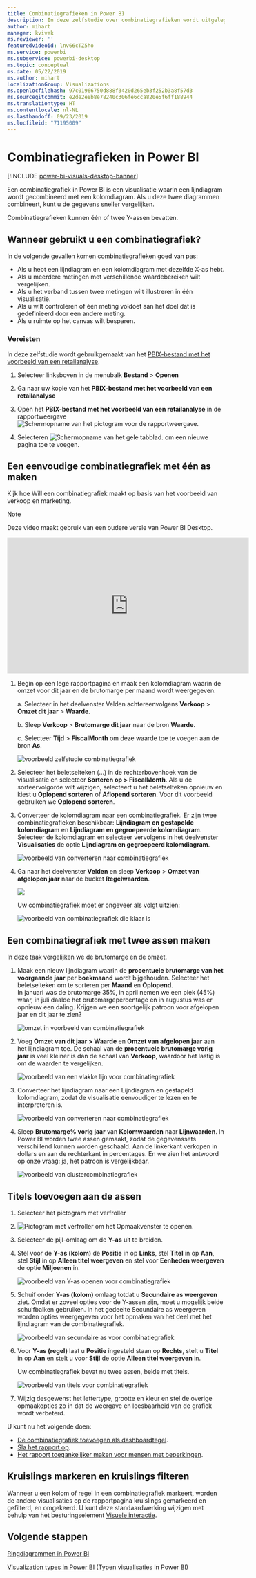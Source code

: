 ```yaml
---
title: Combinatiegrafieken in Power BI
description: In deze zelfstudie over combinatiegrafieken wordt uitgelegd wanneer u ze kunt gebruiken en hoe u in Power BI-service en Power BI Desktop kunt bouwen.
author: mihart
manager: kvivek
ms.reviewer: ''
featuredvideoid: lnv66cTZ5ho
ms.service: powerbi
ms.subservice: powerbi-desktop
ms.topic: conceptual
ms.date: 05/22/2019
ms.author: mihart
LocalizationGroup: Visualizations
ms.openlocfilehash: 97c01966750d888f3420d265eb3f252b3a8f57d3
ms.sourcegitcommit: e2de2e8b8e78240c306fe6cca820e5f6ff188944
ms.translationtype: HT
ms.contentlocale: nl-NL
ms.lasthandoff: 09/23/2019
ms.locfileid: "71195009"
---
```

# <a name="combo-chart-in-power-bi"></a>Combinatiegrafieken in Power BI

[!INCLUDE [power-bi-visuals-desktop-banner](../includes/power-bi-visuals-desktop-banner.md)]

Een combinatiegrafiek in Power BI is een visualisatie waarin een lijndiagram wordt gecombineerd met een kolomdiagram. Als u deze twee diagrammen combineert, kunt u de gegevens sneller vergelijken.

Combinatiegrafieken kunnen één of twee Y-assen bevatten.

## <a name="when-to-use-a-combo-chart"></a>Wanneer gebruikt u een combinatiegrafiek?
In de volgende gevallen komen combinatiegrafieken goed van pas:

* Als u hebt een lijndiagram en een kolomdiagram met dezelfde X-as hebt.
* Als u meerdere metingen met verschillende waardebereiken wilt vergelijken.
* Als u het verband tussen twee metingen wilt illustreren in één visualisatie.
* Als u wilt controleren of één meting voldoet aan het doel dat is gedefinieerd door een andere meting.
* Als u ruimte op het canvas wilt besparen.

### <a name="prerequisites"></a>Vereisten
In deze zelfstudie wordt gebruikgemaakt van het [PBIX-bestand met het voorbeeld van een retailanalyse](http://download.microsoft.com/download/9/6/D/96DDC2FF-2568-491D-AAFA-AFDD6F763AE3/Retail%20Analysis%20Sample%20PBIX.pbix).

1. Selecteer linksboven in de menubalk **Bestand** > **Openen**
   
2. Ga naar uw kopie van het **PBIX-bestand met het voorbeeld van een retailanalyse**

1. Open het **PBIX-bestand met het voorbeeld van een retailanalyse** in de rapportweergave ![Schermopname van het pictogram voor de rapportweergave.](media/power-bi-visualization-kpi/power-bi-report-view.png)

1. Selecteren ![Schermopname van het gele tabblad.](media/power-bi-visualization-kpi/power-bi-yellow-tab.png) om een nieuwe pagina toe te voegen.



## <a name="create-a-basic-single-axis-combo-chart"></a>Een eenvoudige combinatiegrafiek met één as maken
Kijk hoe Will een combinatiegrafiek maakt op basis van het voorbeeld van verkoop en marketing.
   > [!NOTE]
   > Deze video maakt gebruik van een oudere versie van Power BI Desktop.
   > 
   > 
<iframe width="560" height="315" src="https://www.youtube.com/embed/lnv66cTZ5ho?list=PL1N57mwBHtN0JFoKSR0n-tBkUJHeMP2cP" frameborder="0" allowfullscreen></iframe>  

<a name="create"></a>

1. Begin op een lege rapportpagina en maak een kolomdiagram waarin de omzet voor dit jaar en de brutomarge per maand wordt weergegeven.

    a.  Selecteer in het deelvenster Velden achtereenvolgens **Verkoop** \> **Omzet dit jaar** > **Waarde**.

    b.  Sleep **Verkoop** \> **Brutomarge dit jaar** naar de bron **Waarde**.

    c. Selecteer **Tijd** \> **FiscalMonth** om deze waarde toe te voegen aan de bron **As**.

    ![voorbeeld zelfstudie combinatiegrafiek](media/power-bi-visualization-combo-chart/combotutorial1new.png)
5. Selecteer het beletselteken (...) in de rechterbovenhoek van de visualisatie en selecteer **Sorteren op > FiscalMonth**. Als u de sorteervolgorde wilt wijzigen, selecteert u het beletselteken opnieuw en kiest u **Oplopend sorteren** of **Aflopend sorteren**. Voor dit voorbeeld gebruiken we **Oplopend sorteren**.

6. Converteer de kolomdiagram naar een combinatiegrafiek. Er zijn twee combinatiegrafieken beschikbaar: **Lijndiagram en gestapelde kolomdiagram** en **Lijndiagram en gegroepeerde kolomdiagram**. Selecteer de kolomdiagram en selecteer vervolgens in het deelvenster **Visualisaties** de optie **Lijndiagram en gegroepeerd kolomdiagram**.

    ![voorbeeld van converteren naar combinatiegrafiek](media/power-bi-visualization-combo-chart/converttocombo-new2.png)
7. Ga naar het deelvenster **Velden** en sleep **Verkoop** \> **Omzet van afgelopen jaar** naar de bucket **Regelwaarden**.

   ![](media/power-bi-visualization-combo-chart/linevaluebucket.png)

   Uw combinatiegrafiek moet er ongeveer als volgt uitzien:

   ![voorbeeld van combinatiegrafiek die klaar is](media/power-bi-visualization-combo-chart/combochartdone-new.png)

## <a name="create-a-combo-chart-with-two-axes"></a>Een combinatiegrafiek met twee assen maken
In deze taak vergelijken we de brutomarge en de omzet.

1. Maak een nieuw lijndiagram waarin de **procentuele brutomarge van het voorgaande jaar** per **boekmaand** wordt bijgehouden. Selecteer het beletselteken om te sorteren per **Maand** en **Oplopend**.  
In januari was de brutomarge 35%, in april nemen we een piek (45%) waar, in juli daalde het brutomargepercentage en in augustus was er opnieuw een daling. Krijgen we een soortgelijk patroon voor afgelopen jaar en dit jaar te zien?

   ![omzet in voorbeeld van combinatiegrafiek](media/power-bi-visualization-combo-chart/combo1-new.png)
2. Voeg **Omzet van dit jaar > Waarde** en **Omzet van afgelopen jaar** aan het lijndiagram toe. De schaal van de **procentuele brutomarge vorig jaar** is veel kleiner is dan de schaal van **Verkoop**, waardoor het lastig is om de waarden te vergelijken.      

   ![voorbeeld van een vlakke lijn voor combinatiegrafiek](media/power-bi-visualization-combo-chart/flatline-new.png)
3. Converteer het lijndiagram naar een Lijndiagram en gestapeld kolomdiagram, zodat de visualisatie eenvoudiger te lezen en te interpreteren is.

   ![voorbeeld van converteren naar combinatiegrafiek](media/power-bi-visualization-combo-chart/converttocombo-new.png)

4. Sleep **Brutomarge% vorig jaar** van **Kolomwaarden** naar **Lijnwaarden**. In Power BI worden twee assen gemaakt, zodat de gegevenssets verschillend kunnen worden geschaald. Aan de linkerkant verkopen in dollars en aan de rechterkant in percentages. En we zien het antwoord op onze vraag: ja, het patroon is vergelijkbaar.

   ![voorbeeld van clustercombinatiegrafiek](media/power-bi-visualization-combo-chart/power-bi-clustered-combo.png)    

## <a name="add-titles-to-the-axes"></a>Titels toevoegen aan de assen
1. Selecteer het pictogram met verfroller 
1. ![Pictogram met verfroller](media/power-bi-visualization-combo-chart/power-bi-paintroller.png) om het Opmaakvenster te openen.
1. Selecteer de pijl-omlaag om de **Y-as** uit te breiden.
1. Stel voor de **Y-as (kolom)** de **Positie** in op **Links**, stel **Titel** in op **Aan**, stel **Stijl** in op **Alleen titel weergeven** en stel voor **Eenheden weergeven** de optie **Miljoenen** in.

   ![voorbeeld van Y-as openen voor combinatiegrafiek](media/power-bi-visualization-combo-chart/power-bi-open-y.png)
4. Schuif onder **Y-as (kolom)** omlaag totdat u **Secundaire as weergeven** ziet. Omdat er zoveel opties voor de Y-assen zijn, moet u mogelijk beide schuifbalken gebruiken. In het gedeelte Secundaire as weergeven worden opties weergegeven voor het opmaken van het deel met het lijndiagram van de combinatiegrafiek.

   ![voorbeeld van secundaire as voor combinatiegrafiek](media/power-bi-visualization-combo-chart/power-bi-secondary.png)
5. Voor **Y-as (regel)** laat u **Positie** ingesteld staan op **Rechts**, stelt u **Titel** in op **Aan** en stelt u voor **Stijl** de optie **Alleen titel weergeven** in.

   Uw combinatiegrafiek bevat nu twee assen, beide met titels.

   ![voorbeeld van titels voor combinatiegrafiek](media/power-bi-visualization-combo-chart/power-bi-2-titles.png)

6. Wijzig desgewenst het lettertype, grootte en kleur en stel de overige opmaakopties zo in dat de weergave en leesbaarheid van de grafiek wordt verbeterd.

U kunt nu het volgende doen:

* [De combinatiegrafiek toevoegen als dashboardtegel](../service-dashboard-tiles.md).
* [Sla het rapport op](../service-report-save.md).
* [Het rapport toegankelijker maken voor mensen met beperkingen](../desktop-accessibility.md).

## <a name="cross-highlighting-and-cross-filtering"></a>Kruislings markeren en kruislings filteren

Wanneer u een kolom of regel in een combinatiegrafiek markeert, worden de andere visualisaties op de rapportpagina kruislings gemarkeerd en gefilterd, en omgekeerd. U kunt deze standaardwerking wijzigen met behulp van het besturingselement [Visuele interactie](../service-reports-visual-interactions.md).

## <a name="next-steps"></a>Volgende stappen

[Ringdiagrammen in Power BI](power-bi-visualization-doughnut-charts.md)

[Visualization types in Power BI](power-bi-visualization-types-for-reports-and-q-and-a.md) (Typen visualisaties in Power BI)
